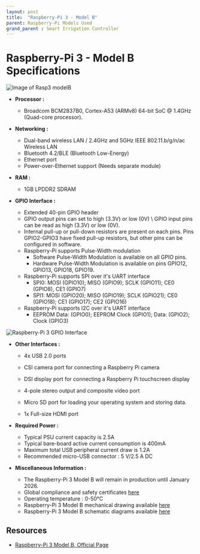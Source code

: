 ```yaml
---
layout: post
title:  "Raspberry-Pi 3 - Model B"
parent: Raspberry-Pi Models Used
grand_parent : Smart Irrigation Controller
---
```


# Raspberry-Pi 3 - Model B Specifications

![Image of Rasp3 modelB](https://www.raspberrypi.org/homepage-9df4b/static/3198932bc370441e554eb72e9713e12b/052d8/67d8fcc5b2796665a45f61a2e8a5bb7f10cdd3f5_raspberry-pi-3-1-1619x1080.jpg)

- **Processor :** 

  - Broadcom BCM2837B0, Cortex-A53 (ARMv8) 64-bit SoC @ 1.4GHz (Quad-core processor).
  
  
  
- **Networking :**

  - Dual-band wireless LAN / 2.4GHz and 5GHz IEEE 802.11.b/g/n/ac Wireless LAN
  - Bluetooth 4.2/BLE (Bluetooth Low-Energy)
  - Ethernet port
  - Power-over-Ethernet support (Needs separate module)

  

- **RAM :** 

  - 1GB LPDDR2 SDRAM

  

- **GPIO Interface :** 

  - Extended 40-pin GPIO header
  - GPIO output pins can set to high (3.3V) or low (0V) \ GPIO input pins can be read as high (3.3V) or low (0V).
  - Internal pull-up or pull-down resistors are present on each pins. Pins GPIO2-GPIO3 have fixed pull-up resistors, but other pins can be configured in software.
  - Raspberry-Pi supports Pulse-Width modulation
    - Software Pulse-Width Modulation is available on all GPIO pins.
    - Hardware Pulse-Width Modulation is available on pins GPIO12, GPIO13, GPIO18, GPIO19.
  - Raspberry-Pi supports SPI over it's UART interface
    - SPI0: MOSI (GPIO10); MISO (GPIO9); SCLK (GPIO11); CE0 (GPIO8), CE1 (GPIO7)
    - SPI1: MOSI (GPIO20); MISO (GPIO19); SCLK (GPIO21); CE0 (GPIO18); CE1 (GPIO17); CE2 (GPIO16)
  - Raspberry-Pi supports I2C over it's UART interface
    - EEPROM Data: (GPIO0); EEPROM Clock (GPIO1); Data: (GPIO2); Clock (GPIO3)

  


![Raspberry-Pi 3 GPIO Interface](https://www.raspberrypi.org/documentation/usage/gpio/images/gpiozero-pinout.png)



- **Other Interfaces :**
    - 4x USB 2.0 ports

    - CSI camera port for connecting a Raspberry Pi camera

    - DSI display port for connecting a Raspberry Pi touchscreen display

    - 4-pole stereo output and composite video port

    - Micro SD port for loading your operating system and storing data.

    - 1x Full-size HDMI port

  

- **Required Power :** 

  - Typical PSU current capacity is 2.5A
  - Typical bare-board active current consumption is 400mA
  - Maximum total USB peripheral current draw is 1.2A
  - Recommended micro-USB connector : 5 V/2.5 A DC



- **Miscellaneous Information :**
  - The Raspberry-Pi 3 Model B will remain in production until January 2026.
  - Global compliance and safety certificates [here](https://www.raspberrypi.org/documentation/hardware/raspberrypi/conformity.md)
  - Operating temperature : 0-50°C
  - Raspberry-Pi 3 Model B mechanical drawing available [here](https://github.com/raspberrypi/documentation/raw/master/hardware/raspberrypi/mechanical/rpi_MECH_3bplus.pdf)
  - Raspberry-Pi 3 Model B schematic diagrams available [here](https://www.raspberrypi.org/documentation/hardware/raspberrypi/schematics/rpi_SCH_3bplus_1p0_reduced.pdf)



## Resources

- [Raspberry-Pi 3 Model B, Official Page](https://www.raspberrypi.org/products/raspberry-pi-3-model-b-plus/)
